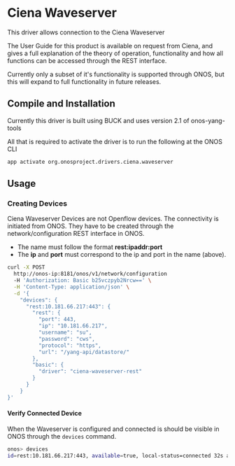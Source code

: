 # Ciena Waveserver

This driver allows connection to the Ciena Waveserver

The User Guide for this product is available on request from Ciena, and gives a full explanation of the theory of operation, functionality and how all functions can be accessed through the REST interface.

Currently only a subset of it's functionality is supported through ONOS, but this will expand to full functionality in future releases.

## Compile and Installation

Currently this driver is built using BUCK and uses version 2.1 of onos-yang-tools<br/>

All that is required to activate the driver is to run the following at the ONOS CLI

```bash
app activate org.onosproject.drivers.ciena.waveserver
```

## Usage

### Creating Devices

Ciena Waveserver Devices are not Openflow devices. The connectivity is initiated from ONOS. They have to be created through the network/configuration REST interface in ONOS.

* The name must follow the format **rest:ipaddr:port**
* The **ip** and **port** must correspond to the ip and port in the name (above).

```bash
curl -X POST
  http://onos-ip:8181/onos/v1/network/configuration
  -H 'Authorization: Basic b25vczpyb2Nrcw==' \
  -H 'Content-Type: application/json' \
  -d '{
    "devices": {
      "rest:10.181.66.217:443": {
        "rest": {
          "port": 443,
          "ip": "10.181.66.217",
          "username": "su",
          "password": "cws",
          "protocol": "https",
          "url": "/yang-api/datastore/"
        },
        "basic": {
          "driver": "ciena-waveserver-rest"
        }
      }
    }
}'
```

#### Verify Connected Device

When the Waveserver is configured and connected is should be visible in ONOS through the `devices` command.

```bash 
onos> devices 
id=rest:10.181.66.217:443, available=true, local-status=connected 32s ago, role=MASTER, type=SWITCH, mfr=unknown, hw=unknown, sw=unknown, serial=unknown, driver=ciena-waveserver-rest, ipaddress=10.181.66.217, locType=geo, name=rest:10.181.66.217:443, protocol=REST
```
